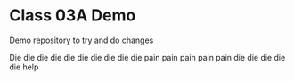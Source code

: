 # Class 03A Demo

Demo repository to try and do changes


Die die die die die die die die die die pain pain pain pain pain die die die die die help 
